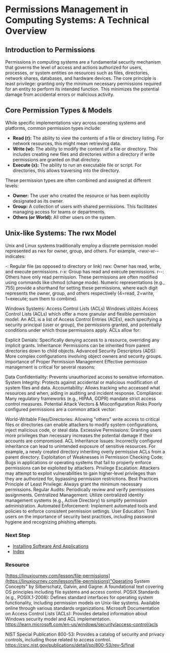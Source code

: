 # Permissions Management in Computing Systems: A Technical Overview
## Introduction to Permissions
Permissions in computing systems are a fundamental security mechanism that governs the level of access and actions authorized for users, processes, or system entities on resources such as files, directories, network shares, databases, and hardware devices. The core principle is least privilege: granting only the minimum necessary permissions required for an entity to perform its intended function. This minimizes the potential damage from accidental errors or malicious activity.

## Core Permission Types & Models
While specific implementations vary across operating systems and platforms, common permission types include:
- **Read (r):** The ability to view the contents of a file or directory listing. For network resources, this might mean retrieving data.
- **Write (w):** The ability to modify the content of a file or directory. This includes creating new files and directories within a directory if write permissions are granted on that directory.
- **Execute (x):** The ability to run an executable file or script. For directories, this allows traversing into the directory.

These permission types are often combined and assigned at different levels:
- **Owner:** The user who created the resource or has been explicitly designated as its owner.
- **Group:** A collection of users with shared permissions. This facilitates managing access for teams or departments.
- **Others (or World):** All other users on the system.

## Unix-like Systems: The rwx Model

Unix and Linux systems traditionally employ a discrete permission model represented as rwx for owner, group, and others. For example, -rwxr-xr-- indicates:

-: Regular file (as opposed to directory or link)
rwx: Owner has read, write, and execute permissions.
r-x: Group has read and execute permissions.
r--: Others have only read permission.
These permissions are often modified using commands like chmod (change mode). Numeric representations (e.g., 755) provide a shorthand for setting these permissions, where each digit represents the owner, group, and others respectively (4=read, 2=write, 1=execute; sum them to combine).

Windows Systems: Access Control Lists (ACLs)
Windows utilizes Access Control Lists (ACLs) which offer a more granular and flexible permission model. An ACL is a list of Access Control Entries (ACEs), each specifying a security principal (user or group), the permissions granted, and potentially conditions under which those permissions apply. ACLs allow for:

Explicit Denials: Specifically denying access to a resource, overriding any implicit grants.
Inheritance: Permissions can be inherited from parent directories down to child objects.
Advanced Security Descriptors (ADS): More complex configurations involving object owners and security groups.
Importance of Proper Permission Management
Effective permission management is critical for several reasons:

Data Confidentiality: Prevents unauthorized access to sensitive information.
System Integrity: Protects against accidental or malicious modification of system files and data.
Accountability: Allows tracking who accessed what resources and when, aiding in auditing and incident response.
Compliance: Many regulatory frameworks (e.g., HIPAA, GDPR) mandate strict access control measures.
Potential Attack Vectors & Misconfiguration Risks
Poorly configured permissions are a common attack vector:

World-Writable Files/Directories: Allowing "others" write access to critical files or directories can enable attackers to modify system configurations, inject malicious code, or steal data.
Excessive Permissions: Granting users more privileges than necessary increases the potential damage if their accounts are compromised.
ACL Inheritance Issues: Incorrectly configured inheritance can lead to unintended exposure of sensitive resources. For example, a newly created directory inheriting overly permissive ACLs from a parent directory.
Exploitation of Weaknesses in Permission Checking Code: Bugs in applications or operating systems that fail to properly enforce permissions can be exploited by attackers.
Privilege Escalation: Attackers may attempt to exploit vulnerabilities to gain higher-level privileges than they are authorized for, bypassing permission restrictions.
Best Practices
Principle of Least Privilege: Always grant the minimum necessary permissions.
Regular Audits: Periodically review and verify permissions assignments.
Centralized Management: Utilize centralized identity management systems (e.g., Active Directory) to simplify permission administration.
Automated Enforcement: Implement automated tools and policies to enforce consistent permission settings.
User Education: Train users on the importance of security best practices, including password hygiene and recognizing phishing attempts.
### Next Step
- [Installing Software And Applications](https://github.com/Sisu-Sus/CyberSec-RoadMap/blob/main/Operating_Systems/Installing_Software_And_Applications.md)
- [Index](https://github.com/Sisu-Sus/CyberSec-RoadMap/blob/main/index.md)

### Resource
[https://linuxjourney.com/lesson/file-permissions](https://linuxjourney.com/lesson/file-permissions)"Operating System Concepts" by Silberschatz, Galvin, and Gagne: A foundational text covering OS principles including file systems and access control.
POSIX Standards (e.g., POSIX.1-2008): Defines standard interfaces for operating system functionality, including permission models on Unix-like systems. Available online through various standards organizations.
Microsoft Documentation on Access Control Lists (ACLs): Provides detailed information about Windows security model and ACL implementation. 
https://learn.microsoft.com/en-us/windows/security/access-control/acls

NIST Special Publication 800-53: Provides a catalog of security and privacy controls, including those related to access control. 
https://csrc.nist.gov/publications/detail/sp/800-53/rev-5/final

